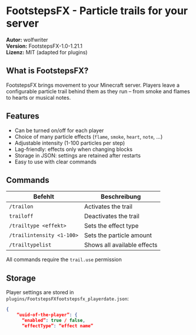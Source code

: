 # FootstepsFX - Particle trails for your server

**Autor:** wolfwriter \
**Version:** FootstepsFX-1.0-1.21.1 \
**Lizenz:** MIT (adapted for plugins)

## What is FootstepsFX?
FootstepsFX brings movement to your Minecraft server. Players leave a configurable particle trail behind them as they run – from smoke and flames to hearts or musical notes.

## Features
- Can be turned on/off for each player
- Choice of many particle effects (`flame`, `smoke`, `heart`, `note`, ...)
- Adjustable intensity (1-100 particles per step)
- Lag-friendly: effects only when changing blocks
- Storage in JSON: settings are retained after restarts
- Easy to use with clear commands

## Commands
| Befehlt                   | Beschreibung                |
|---------------------------|-----------------------------|
| `/trailon`                | Activates the trail         |
| `trailoff`                | Deactivates the trail       |
| `/trailtype <effekt>`     | Sets the effect type        |
| `/trailintensity <1-100>` | Sets the particle amount    |
| `/trailtypelist`          | Shows all available effects |

All commands require the `trail.use` permission

## Storage
Player settings are stored in `plugins/FootstepsFXfootstepsfx_playerdate.json`:

`````json
{
    “uuid-of-the-player”: {
      “enabled”: true / false,
      “effectType”: “effect name”
